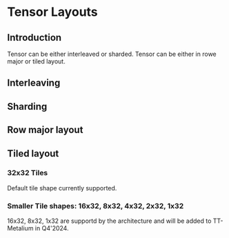# Tensor Layouts

## Introduction

Tensor can be either interleaved or sharded.
Tensor can be either in rowe major or tiled layout. 

## Interleaving

## Sharding

## Row major layout

## Tiled layout

### 32x32 Tiles 

Default tile shape currently supported.

### Smaller Tile shapes: 16x32, 8x32, 4x32, 2x32, 1x32

16x32, 8x32, 1x32 are supportd by the architecture and will be added to TT-Metalium in Q4'2024.   
